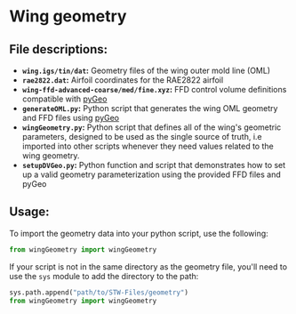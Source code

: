 # Wing geometry

## File descriptions:

- **`wing.igs/tin/dat`:** Geometry files of the wing outer mold line (OML)
- **`rae2822.dat`:** Airfoil coordinates for the RAE2822 airfoil
- **`wing-ffd-advanced-coarse/med/fine.xyz`:** FFD control volume definitions compatible with [pyGeo](github.com/mdolab/pygeo)
- **`generateOML.py`:** Python script that generates the wing OML geometry and FFD files using [pyGeo](github.com/mdolab/pygeo)
- **`wingGeometry.py`:** Python script that defines all of the wing's geometric parameters, designed to be used as the single source of truth, i.e imported into other scripts whenever they need values related to the wing geometry.
- **`setupDVGeo.py`:** Python function and script that demonstrates how to set up a valid geometry parameterization using the provided FFD files and pyGeo


## Usage:

To import the geometry data into your python script, use the following:

```python
from wingGeometry import wingGeometry
```

If your script is not in the same directory as the geometry file, you'll need to use the `sys` module to add the directory to the path:

```python
sys.path.append("path/to/STW-Files/geometry")
from wingGeometry import wingGeometry
```
